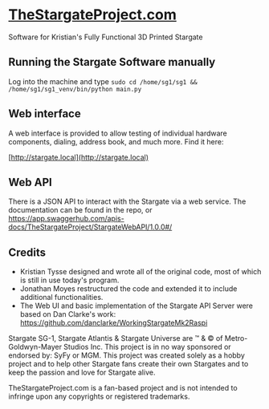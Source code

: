 # [TheStargateProject.com](https://TheStargateProject.com)
Software for Kristian's Fully Functional 3D Printed Stargate

## Running the Stargate Software manually
Log into the machine and type `sudo cd /home/sg1/sg1 && /home/sg1/sg1_venv/bin/python main.py`

## Web interface
A web interface is provided to allow testing of individual hardware components, dialing, address book, and much more. Find it here:

[http://stargate.local](http://stargate.local)

## Web API
There is a JSON API to interact with the Stargate via a web service. The documentation can be found in the repo, or https://app.swaggerhub.com/apis-docs/TheStargateProject/StargateWebAPI/1.0.0#/

## Credits
- Kristian Tysse designed and wrote all of the original code, most of which is still in use today's program.
- Jonathan Moyes restructured the code and extended it to include additional functionalities.
- The Web UI and basic implementation of the Stargate API Server were based on Dan Clarke's work: https://github.com/danclarke/WorkingStargateMk2Raspi

Stargate SG-1, Stargate Atlantis & Stargate Universe are ™ & © of Metro-Goldwyn-Mayer Studios Inc.  This project is in no way sponsored or endorsed by: SyFy or MGM. This project was created solely as a hobby project and to help other Stargate fans create their own Stargates and to keep the passion and love for Stargate alive.

TheStargateProject.com is a fan-based project and is not intended to infringe upon any copyrights or registered trademarks.
